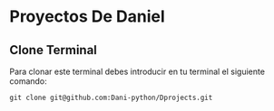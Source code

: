 # Proyectos De Daniel
## Clone Terminal
Para clonar este terminal debes introducir en tu terminal el siguiente comando:
```
git clone git@github.com:Dani-python/Dprojects.git

```